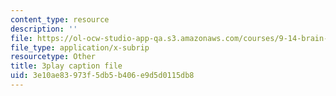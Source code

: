 ```yaml
---
content_type: resource
description: ''
file: https://ol-ocw-studio-app-qa.s3.amazonaws.com/courses/9-14-brain-structure-and-its-origins-spring-2014/3e10ae83973f5db5b406e9d5d0115db8_555130.vtt
file_type: application/x-subrip
resourcetype: Other
title: 3play caption file
uid: 3e10ae83-973f-5db5-b406-e9d5d0115db8
---
```

